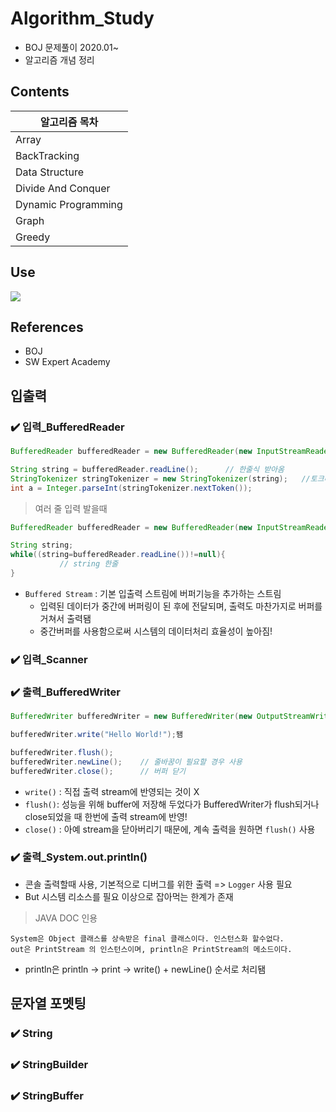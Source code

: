 # Algorithm_Study
 + BOJ 문제풀이 2020.01~ </br>
 + 알고리즘 개념 정리

## Contents
|알고리즘 목차|
|------|
|Array|
|BackTracking|
|Data Structure|
|Divide And Conquer|
|Dynamic Programming|
|Graph|
|Greedy|

## Use
<img src="https://img.shields.io/badge/Java-007396?style=flat-square&logo=Java&logoColor=white"/>

## References
 + BOJ
 + SW Expert Academy

## 입출력

### ✔️ 입력_BufferedReader
 ```java
 BufferedReader bufferedReader = new BufferedReader(new InputStreamReader(System.in));//선언

 String string = bufferedReader.readLine();      // 한줄식 받아옴
 StringTokenizer stringTokenizer = new StringTokenizer(string);   //토크나이져를 통해 파싱, 띄어쓰기 단위
 int a = Integer.parseInt(stringTokenizer.nextToken()); 
 ```
 > 여러 줄 입력 발을때
 ```java
 BufferedReader bufferedReader = new BufferedReader(new InputStreamReader(System.in));

 String string;
 while((string=bufferedReader.readLine())!=null){
            // string 한줄
 }
 ```
 + `Buffered Stream` : 기본 입출력 스트림에 버퍼기능을 추가하는 스트림
   + 입력된 데이터가 중간에 버퍼링이 된 후에 전달되며, 출력도 마찬가지로 버퍼를 거쳐서 출력됌
   + 중간버퍼를 사용함으로써 시스템의 데이터처리 효율성이 높아짐!
### ✔️ 입력_Scanner

### ✔️ 출력_BufferedWriter
 ```java
 BufferedWriter bufferedWriter = new BufferedWriter(new OutputStreamWriter(System.out)); //선언

 bufferedWriter.write("Hello World!");됌

 bufferedWriter.flush(); 
 bufferedWriter.newLine();    // 줄바꿈이 필요할 경우 사용
 bufferedWriter.close();      // 버퍼 닫기

 ```
  + `write()` : 직접 출력 stream에 반영되는 것이 X
  + `flush()`: 성능을 위해 buffer에 저장해 두었다가 BufferedWriter가 flush되거나 close되었을 때 한번에 출력 stream에 반영!
  + `close()` : 아예 stream을 닫아버리기 때문에, 계속 출력을 원하면 `flush()` 사용

### ✔️ 출력_System.out.println()
 + 콘솔 출력할때 사용, 기본적으로 디버그를 위한 출력 => `Logger` 사용 필요
 + But 시스템 리소스를 필요 이상으로 잡아먹는 한계가 존재
 
 > JAVA DOC 인용
 ```
 System은 Object 클래스를 상속받은 final 클래스이다. 인스턴스화 할수없다. 
 out은 PrintStream 의 인스턴스이며, println은 PrintStream의 메소드이다.
 ```
 + println은 println -> print -> write() + newLine() 순서로 처리됌
 
## 문자열 포멧팅

### ✔️ String

### ✔️ StringBuilder

### ✔️ StringBuffer

